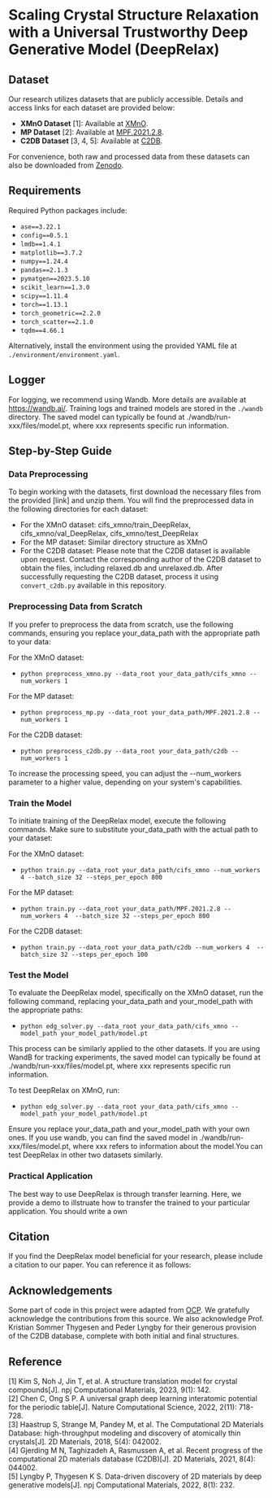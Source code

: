 # Scaling Crystal Structure Relaxation with a Universal Trustworthy Deep Generative Model (DeepRelax)

## Dataset
Our research utilizes datasets that are publicly accessible. Details and access links for each dataset are provided below:
- **XMnO Dataset** [1]: Available at [XMnO](https://zenodo.org/records/8081655).
- **MP Dataset** [2]: Available at [MPF.2021.2.8](https://figshare.com/articles/dataset/MPF_2021_2_8/19470599).
- **C2DB Dataset** [3, 4, 5]: Available at [C2DB](https://cmr.fysik.dtu.dk/c2db/c2db.html).

For convenience, both raw and processed data from these datasets can also be downloaded from [Zenodo](https://zenodo.org/records/10899768). 

## Requirements
Required Python packages include:  
- `ase==3.22.1`
- `config==0.5.1`
- `lmdb==1.4.1`
- `matplotlib==3.7.2`
- `numpy==1.24.4`
- `pandas==2.1.3`
- `pymatgen==2023.5.10`
- `scikit_learn==1.3.0`
- `scipy==1.11.4`
- `torch==1.13.1`
- `torch_geometric==2.2.0`
- `torch_scatter==2.1.0`
- `tqdm==4.66.1`

Alternatively, install the environment using the provided YAML file at `./environment/environment.yaml`.

## Logger
For logging, we recommend using Wandb. More details are available at https://wandb.ai/. Training logs and trained models are stored in the `./wandb` directory. The saved model can typically be found at ./wandb/run-xxx/files/model.pt, where xxx represents specific run information.

## Step-by-Step Guide

### Data Preprocessing
To begin working with the datasets, first download the necessary files from the provided [link] and unzip them. You will find the preprocessed data in the following directories for each dataset:

- For the XMnO dataset: cifs_xmno/train_DeepRelax, cifs_xmno/val_DeepRelax, cifs_xmno/test_DeepRelax
- For the MP dataset: Similar directory structure as XMnO
- For the C2DB dataset: Please note that the C2DB dataset is available upon request. Contact the corresponding author of the C2DB dataset to obtain the files, including relaxed.db and unrelaxed.db. After successfully requesting the C2DB dataset, process it using `convert_c2db.py` available in this repository.

### Preprocessing Data from Scratch
If you prefer to preprocess the data from scratch, use the following commands, ensuring you replace your_data_path with the appropriate path to your data:

For the XMnO dataset:

- `python preprocess_xmno.py --data_root your_data_path/cifs_xmno --num_workers 1`

For the MP dataset:

- `python preprocess_mp.py --data_root your_data_path/MPF.2021.2.8 --num_workers 1`

For the C2DB dataset:

- `python preprocess_c2db.py --data_root your_data_path/c2db --num_workers 1`

To increase the processing speed, you can adjust the --num_workers parameter to a higher value, depending on your system's capabilities.

### Train the Model
To initiate training of the DeepRelax model, execute the following commands. Make sure to substitute your_data_path with the actual path to your dataset:

For the XMnO dataset:
- `python train.py --data_root your_data_path/cifs_xmno --num_workers 4 --batch_size 32 --steps_per_epoch 800`

For the MP dataset:
- `python train.py --data_root your_data_path/MPF.2021.2.8 --num_workers 4  --batch_size 32 --steps_per_epoch 800`

For the C2DB dataset:
- `python train.py --data_root your_data_path/c2db --num_workers 4  --batch_size 32 --steps_per_epoch 100`

### Test the Model
To evaluate the DeepRelax model, specifically on the XMnO dataset, run the following command, replacing your_data_path and your_model_path with the appropriate paths:
- `python edg_solver.py --data_root your_data_path/cifs_xmno --model_path your_model_path/model.pt`

This process can be similarly applied to the other datasets. If you are using WandB for tracking experiments, the saved model can typically be found at ./wandb/run-xxx/files/model.pt, where xxx represents specific run information.

To test DeepRelax on XMnO, run:
- `python edg_solver.py --data_root your_data_path/cifs_xmno --model_path your_model_path/model.pt`

Ensure you replace your_data_path and your_model_path with your own ones. If you use wandb, you can find the saved model in ./wandb/run-xxx/files/model.pt, where xxx refers to information about the model.You can test DeepRelax in other two datasets similarly.

### Practical Application
The best way to use DeepRelax is through transfer learning. Here, we provide a demo to illstruate how to transfer the trained to your particular application. You should write a own  

## Citation
If you find the DeepRelax model beneficial for your research, please include a citation to our paper. You can reference it as follows:

## Acknowledgements
Some part of code in this project were adapted from [OCP](https://github.com/Open-Catalyst-Project/ocp). We gratefully acknowledge the contributions from this source. We also acknowledge Prof. Kristian Sommer Thygesen and Peder Lyngby for their generous provision of the C2DB database, complete with both initial and final structures. 

## Reference
[1] Kim S, Noh J, Jin T, et al. A structure translation model for crystal compounds[J]. npj Computational Materials, 2023, 9(1): 142.<br>
[2] Chen C, Ong S P. A universal graph deep learning interatomic potential for the periodic table[J]. Nature Computational Science, 2022, 2(11): 718-728.<br>
[3] Haastrup S, Strange M, Pandey M, et al. The Computational 2D Materials Database: high-throughput modeling and discovery of atomically thin crystals[J]. 2D Materials, 2018, 5(4): 042002.<br>
[4] Gjerding M N, Taghizadeh A, Rasmussen A, et al. Recent progress of the computational 2D materials database (C2DB)[J]. 2D Materials, 2021, 8(4): 044002.<br>
[5] Lyngby P, Thygesen K S. Data-driven discovery of 2D materials by deep generative models[J]. npj Computational Materials, 2022, 8(1): 232.
